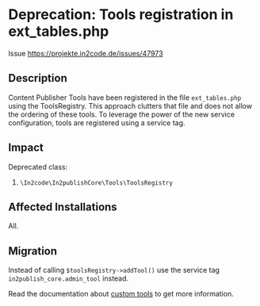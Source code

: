 # Deprecation: Tools registration in ext_tables.php

Issue https://projekte.in2code.de/issues/47973

## Description

Content Publisher Tools have been registered in the file `ext_tables.php` using the ToolsRegistry. This approach
clutters that file and does not allow the ordering of these tools. To leverage the power of the new service
configuration, tools are registered using a service tag.

## Impact

Deprecated class:

1. `\In2code\In2publishCore\Tools\ToolsRegistry`

## Affected Installations

All.

## Migration

Instead of calling `$toolsRegistry->addTool()` use the service tag `in2publish_core.admin_tool` instead.

Read the documentation about [custom tools](../Guides/CustomTools.md) to get more information.
